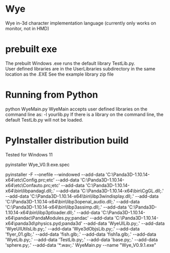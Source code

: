# Wye
Wye in-3d character implementation language
(currently only works on monitor, not in HMD)

# prebuilt exe
The prebuilt Windows .exe runs the default library TestLib.py.  
User defined libraries are in the UserLibraries subdirectory in the same location as the .EXE
See the example library zip file

# Running from Python
python WyeMain.py
WyeMain accepts user defined libraries on the command line as: -l yourlib.py
If there is a library on the command line, the default TestLib.py will not be loaded.

# PyInstaller distribution build
Tested for Windows 11

pyinstaller Wye_V0.9.exe.spec

pyinstaller -F --onefile --windowed --add-data 'C:\Panda3D-1.10.14-x64\etc\Config.prc;etc' --add-data 'C:\Panda3D-1.10.14-x64\etc\Confauto.prc;etc' --add-data 'C:\Panda3D-1.10.14-x64\bin\libpandagl.dll;.' --add-data 'C:\Panda3D-1.10.14-x64\bin\CgGL.dll;.' --add-data 'C:\Panda3D-1.10.14-x64\bin\libp3windisplay.dll;.' --add-data 'C:\Panda3D-1.10.14-x64\bin\libp3openal_audio.dll;.' --add-data 'C:\Panda3D-1.10.14-x64\bin\libp3assimp.dll;.' --add-data 'C:\Panda3D-1.10.14-x64\bin\libp3ptloader.dll;.' --add-data 'C:\Panda3D-1.10.14-x64\pandac\PandaModules.py;pandac' --add-data 'C:\Panda3D-1.10.14-x64\panda3d\physics.pyd;panda3d' --add-data 'WyeUILib.py;.'  --add-data 'WyeUIUtilsLib.py;.'  --add-data 'Wye3dObjsLib.py;.'  --add-data 'flyer_01.glb;.' --add-data 'fish.glb;.' --add-data 'fish1a.glb;.' --add-data 'WyeLib.py;.' --add-data 'TestLib.py;.' --add-data 'base.py;.' --add-data 'sphere.py;.' --add-data '*.wav;.' WyeMain.py --name "Wye_V0.9.1.exe"